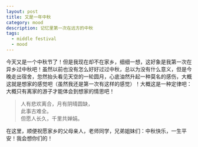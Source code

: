 ```yaml
---
layout: post
title: 又是一年中秋
category: mood
description: 记忆里第一次在远方的中秋
tags:
  - middle festival
  - mood
---
```


今天又是一个中秋节了！但是我现在却不在家乡，细细一想，这好象是我第一次在异乡过中秋吧！虽然以前也没有怎么好好过过中秋，总以为没有什么意义，但是今晚走出宿舍，忽然抬头看见天空的一轮圆月，心底油然升起一种莫名的感伤，大概这就是想家的感觉吧（虽然我还是第一次有这样的感觉）！大概这是一种定律吧：大概只有离家的游子才能体会到想家的情思吧！

> 人有悲欢离合，月有阴晴圆缺，  
> 此事古难全。  
> 但愿人长久，千里共婵娟。  

在这里，顺便祝愿家乡的父母亲人，老师同学，兄弟姐妹们：中秋快乐，一生平安！我会想你们的！


